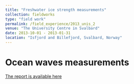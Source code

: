 ```yaml
---
title: "Freshwater ice strength measurements"
collection: fieldworks
type: "field work"
permalink: /field_experience/2013_unis_2
venue: "The University Centre in Svalbard"
date: 2013-10-01 - 2013-01-31
location: "Isfjord and Billefjord, Svalbard, Norway"
---
```


Ocean waves measurements
======

[The report is available here](d-murashkin.github.io/files/2013_fieldwork_2.pdf)
